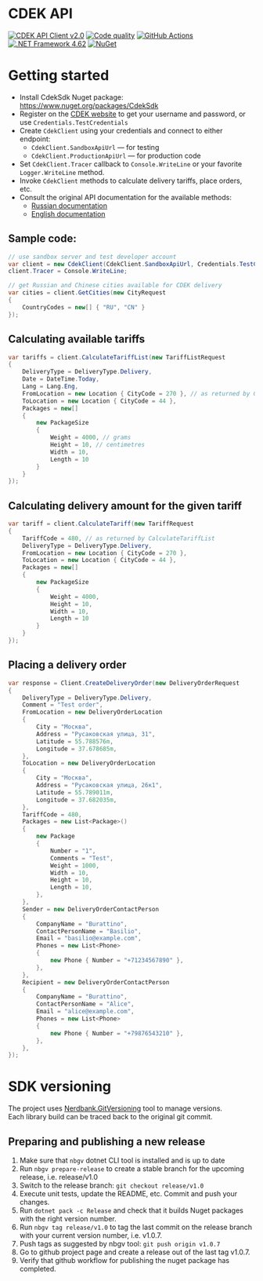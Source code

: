 # CDEK API

[![CDEK API Client v2.0](https://img.shields.io/badge/cdek%20api-v2.0-%2300B33C)](https://api-docs.cdek.ru/29923741.html)
[![Code quality](https://img.shields.io/codefactor/grade/github/yallie/CdekSdk)](https://www.codefactor.io/repository/github/yallie/CdekSdk)
[![GitHub Actions](https://img.shields.io/endpoint.svg?url=https%3A%2F%2Factions-badge.atrox.dev%2Fyallie%2FCdekSdk%2Fbadge&label=build&logo=none)](https://actions-badge.atrox.dev/yallie/CdekSdk/goto)
[![.NET Framework 4.62](https://img.shields.io/badge/.net-v4.62-yellow)](https://www.microsoft.com/ru-RU/download/details.aspx?id=53321)
[![NuGet](https://img.shields.io/nuget/v/CdekSdk.svg)](https://nuget.org/packages/CdekSdk)

# Getting started

* Install CdekSdk Nuget package: https://www.nuget.org/packages/CdekSdk
* Register on the [CDEK website](https://www.cdek.ru/) to get your username and password, or use `Credentials.TestCredentials`
* Create `CdekClient` using your credentials and connect to either endpoint:
  * `CdekClient.SandboxApiUrl` — for testing
  * `CdekClient.ProductionApiUrl` — for production code
* Set `CdekClient.Tracer` callback to `Console.WriteLine` or your favorite `Logger.WriteLine` method. 
* Invoke `CdekClient` methods to calculate delivery tariffs, place orders, etc.
* Consult the original API documentation for the available methods:
  * [Russian documentation](https://api-docs.cdek.ru/29923741.html)
  * [English documentation](https://api-docs.cdek.ru/33828739.html)

## Sample code:

```c#
// use sandbox server and test developer account
var client = new CdekClient(CdekClient.SandboxApiUrl, Credentials.TestCredentials);
client.Tracer = Console.WriteLine;

// get Russian and Chinese cities available for CDEK delivery
var cities = client.GetCities(new CityRequest
{
    CountryCodes = new[] { "RU", "CN" }
});
```

## Calculating available tariffs

```c#
var tariffs = client.CalculateTariffList(new TariffListRequest
{
    DeliveryType = DeliveryType.Delivery,
    Date = DateTime.Today,
    Lang = Lang.Eng,
    FromLocation = new Location { CityCode = 270 }, // as returned by GetCities
    ToLocation = new Location { CityCode = 44 },
    Packages = new[]
    {
        new PackageSize
        {
            Weight = 4000, // grams
            Height = 10, // centimetres
            Width = 10,
            Length = 10
        }
    }
});
```

## Calculating delivery amount for the given tariff

```c#
var tariff = client.CalculateTariff(new TariffRequest
{
    TariffCode = 480, // as returned by CalculateTariffList
    DeliveryType = DeliveryType.Delivery,
    FromLocation = new Location { CityCode = 270 },
    ToLocation = new Location { CityCode = 44 },
    Packages = new[]
    {
        new PackageSize
        {
            Weight = 4000,
            Height = 10,
            Width = 10,
            Length = 10
        }
    }
});
```

## Placing a delivery order

```c#
var response = Client.CreateDeliveryOrder(new DeliveryOrderRequest
{
    DeliveryType = DeliveryType.Delivery,
    Comment = "Test order",
    FromLocation = new DeliveryOrderLocation
    {
        City = "Москва",
        Address = "Русаковская улица, 31",
        Latitude = 55.788576m,
        Longitude = 37.678685m,
    },
    ToLocation = new DeliveryOrderLocation
    {
        City = "Москва",
        Address = "Русаковская улица, 26к1",
        Latitude = 55.789011m,
        Longitude = 37.682035m,
    },
    TariffCode = 480,
    Packages = new List<Package>()
    {
        new Package
        {
            Number = "1",
            Comments = "Test",
            Weight = 1000,
            Width = 10,
            Height = 10,
            Length = 10,
        },
    },
    Sender = new DeliveryOrderContactPerson
    {
        CompanyName = "Burattino",
        ContactPersonName = "Basilio",
        Email = "basilio@example.com",
        Phones = new List<Phone>
        {
            new Phone { Number = "+71234567890" },
        },
    },
    Recipient = new DeliveryOrderContactPerson
    {
        CompanyName = "Burattino",
        ContactPersonName = "Alice",
        Email = "alice@example.com",
        Phones = new List<Phone>
        {
            new Phone { Number = "+79876543210" },
        },
    },
});
```

# SDK versioning

The project uses [Nerdbank.GitVersioning](https://github.com/dotnet/Nerdbank.GitVersioning) tool to manage versions.  
Each library build can be traced back to the original git commit.

## Preparing and publishing a new release

1. Make sure that `nbgv` dotnet CLI tool is installed and is up to date
2. Run `nbgv prepare-release` to create a stable branch for the upcoming release, i.e. release/v1.0
3. Switch to the release branch: `git checkout release/v1.0`
4. Execute unit tests, update the README, etc. Commit and push your changes.
5. Run `dotnet pack -c Release` and check that it builds Nuget packages with the right version number.
6. Run `nbgv tag release/v1.0` to tag the last commit on the release branch with your current version number, i.e. v1.0.7.
7. Push tags as suggested by nbgv tool: `git push origin v1.0.7`
8. Go to github project page and create a release out of the last tag v1.0.7.
9. Verify that github workflow for publishing the nuget package has completed.
